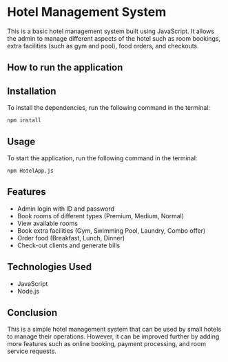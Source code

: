 # Hotel Management System

This is a basic hotel management system built using JavaScript. It allows the admin to manage different aspects of the hotel such as room bookings, extra facilities (such as gym and pool), food orders, and checkouts.

## How to run the application

## Installation

To install the dependencies, run the following command in the terminal:

```
npm install
```

## Usage

To start the application, run the following command in the terminal:

```
npm HotelApp.js
```


## Features

- Admin login with ID and password
- Book rooms of different types (Premium, Medium, Normal)
- View available rooms
- Book extra facilities (Gym, Swimming Pool, Laundry, Combo offer)
- Order food (Breakfast, Lunch, Dinner)
- Check-out clients and generate bills

## Technologies Used

- JavaScript
- Node.js

## Conclusion

This is a simple hotel management system that can be used by small hotels to manage their operations. However, it can be improved further by adding more features such as online booking, payment processing, and room service requests.
